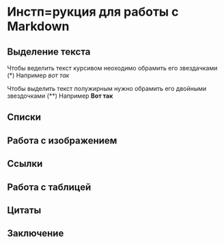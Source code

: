 # Инстп=рукция для работы с Markdown

## Выделение текста 

Чтобы веделить текст курсивом неоходимо обрамить его звездачками (*) Например *вот так*

Чтобы выделить текст полужирным нужно обрамить его двойными звездочками (**) Например **Вот так**

## Списки



## Работа с изображением


## Ссылки

## Работа с таблицей


## Цитаты


## Заключение
